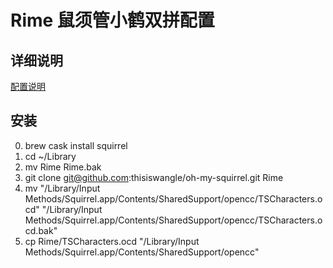 # Rime 鼠须管小鹤双拼配置 

## 详细说明

[配置说明](https://thisiswangle.com/posts/2020-03-16-rime-flypy-2020/)

## 安装

0. brew cask install squirrel
1. cd ~/Library
2. mv Rime Rime.bak
3. git clone git@github.com:thisiswangle/oh-my-squirrel.git Rime
4. mv "/Library/Input Methods/Squirrel.app/Contents/SharedSupport/opencc/TSCharacters.ocd" "/Library/Input Methods/Squirrel.app/Contents/SharedSupport/opencc/TSCharacters.ocd.bak"
5. cp Rime/TSCharacters.ocd "/Library/Input Methods/Squirrel.app/Contents/SharedSupport/opencc"

